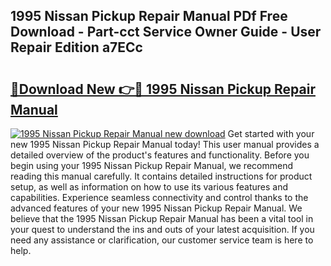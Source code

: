 ## 1995 Nissan Pickup Repair Manual PDf Free Download - Part-cct Service Owner Guide - User Repair Edition a7ECc

# <h2><a href="http://bc12727.oget.top/?id=1995+Nissan+Pickup+Repair+Manual">🔗Download New 👉🔴 1995 Nissan Pickup Repair Manual</a></h2>

[![1995 Nissan Pickup Repair Manual new download](https://i.imgur.com/5g1atiW.png)](http://bc12727.oget.top/?id=1995+Nissan+Pickup+Repair+Manual)
Get started with your new 1995 Nissan Pickup Repair Manual today! This user manual provides a detailed overview of the product's features and functionality. Before you begin using your 1995 Nissan Pickup Repair Manual, we recommend reading this manual carefully. It contains detailed instructions for product setup, as well as information on how to use its various features and capabilities. Experience seamless connectivity and control thanks to the advanced features of your new 1995 Nissan Pickup Repair Manual. We believe that the 1995 Nissan Pickup Repair Manual has been a vital tool in your quest to understand the ins and outs of your latest acquisition. If you need any assistance or clarification, our customer service team is here to help.
